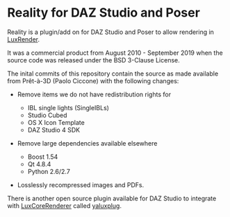 # Reality for DAZ Studio and Poser
Reality is a plugin/add on for DAZ Studio and Poser to allow rendering in [LuxRender](https://web.archive.org/web/20180220011904/http://www.luxrender.net/en_GB/index).

It was a commercial product from August 2010 - September 2019 when the source code was released under the BSD 3-Clause License.

The inital commits of this repository contain the source as made available from Prêt-à-3D (Paolo Ciccone) with the following changes:
 - Remove items we do not have redistribution rights for
   - IBL single lights (SingleIBLs)
   - Studio Cubed
   - OS X Icon Template
   - DAZ Studio 4 SDK

 - Remove large dependencies available elsewhere
   - Boost 1.54
   - Qt 4.8.4
   - Python 2.6/2.7

 - Losslessly recompressed images and PDFs.


There is another open source plugin available for DAZ Studio to integrate with [LuxCoreRenderer](https://luxcorerender.org/) called [yaluxplug](https://github.com/danielbui78/yaluxplug).
